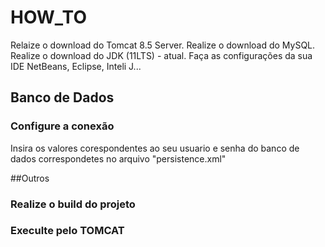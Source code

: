 
HOW_TO
=============
Relaize o download do Tomcat 8.5 Server.
Realize o download do MySQL.
Realize o download do JDK (11LTS) - atual.
Faça as configurações da sua IDE NetBeans, Eclipse, Inteli J...

## Banco de Dados
### Configure a conexão
Insira os valores corespondentes ao seu usuario e senha do banco de dados correspondetes no arquivo "persistence.xml"

<property name="javax.persistence.jdbc.user" value="root" />
<property name="javax.persistence.jdbc.password" value="toor" />


##Outros
### Realize o build do projeto

### Execulte pelo TOMCAT




